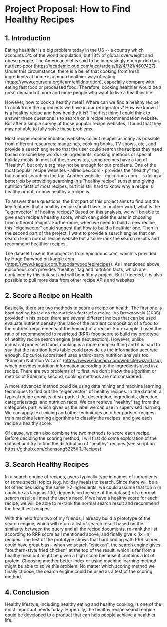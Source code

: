 # Project Proposal: How to Find Healthy Recipes

## 1. Introduction

Eating healthier is a big problem today in the US -- a country which accounts 5% of the world population, but 13% of global overweight and obese people. The American diet is said to be increasingly energy-rich but nutrient-poor (https://academic.oup.com/ajcn/article/82/4/721/4607427). Under this circumstance, there is a belief that cooking from fresh ingredients at home is a much healthier way of eating (https://www.coursera.org/learn/childnutrition), especially compare with eating fast food or processed food. Therefore, cooking healthier would be a great demand of more and more people who want to live a healthier life.

However, how to cook a healthy meal? Where can we find a healthy recipe to cook from the ingredients we have in our refrigerators? How we know it is a healthy recipe and how healthy it is? The first thing I could think to answer these questions is to search on a recipe recommendation website. But after a simple survey of those popular recipe websites, I found that they may not able to fully solve these problems.

Most recipe recommendation websites collect recipes as many as possible from different resources: magazines, cooking books, TV shows, etc., and provide a search engine so that the user could search the recipes they need based on some key words like ingredients, cooking methods or special holiday meals. In most of these websites, some recipes have a tag of "Healthy", but only a tag may not be enough for our problems. One of the most popular recipe websites - allrecipes.com - provides the "healthy" tag but cannot search on the tag. Another website - epicurious.com - is doing a better job by providing searching in a "healthy recipe" subset and giving nutrition facts of most recipes, but it is still hard to know why a recipe is healthy or not, or how healthy a recipe is.

To answer these questions, the first part of this project aims to find out the key features that a healthy recipe should have. In another word, what is the "eigenvector" of healthy recipes? Based on this analysis, we will be able to give each recipe a healthy score, which can guide the user in choosing from different recipes. Furthermore, when we need to build a new recipe, this "eigenvector" could suggest that how to build a healthier one. Then in the second part of the project, I want to provide a search engine that can search like a normal recipe website but also re-rank the search results and recommend healthier recipes.

The dataset I use in the project is from epicurious.com, which is provided by Hugo Darwood on kaggle.com (https://www.kaggle.com/hugodarwood/epirecipes). As I mentioned above, epicurious.com provides "healthy" tag and nutrition facts, which are contained by this dataset and will benefit my project. But if needed, it is also possible to pull more data from other recipe APIs and websites.

## 2. Score a Recipe on Health

Basically, there are two methods to score a recipe on health. The first one is hard coding based on the nutrition facts of a recipe. As Drewnowski (2005) provided in his paper, there are several different indices that can be used evaluate nutrient density (the ratio of the nutrient composition of a food to the nutrient requirements of the human) of a recipe. For example, I used the ratio of recommended to restricted (RRR) food score to build my prototype of healthy recipe search engine (see next section). However, unlike industrial processed food, cooking is a more complex thing and it is hard to say that the nutrition facts table could provide us the information accurate enough. Epicurious.com itself uses a third-party nutrition analysis tool "Edamam Nutrition Wizard" (https://www.edamam.com/website/wizard.jsp), which provides nutrition information according to the ingredients used in a recipe. There are two problems of it: first, we don't know the algorithm or metrics of Edamam; second, cooking methods are not considered.

A more advanced method could be using data mining and machine learning techniques to find out the "eigenvector" of healthy recipes. In the dataset, a typical recipe consists of six parts: title, description, ingredients, direction, categories/tags, and nutrition facts. We can retrieve "healthy" tag from the categories part, which gives us the label we can use in supervised learning. We can apply text mining and other techniques on other parts of recipes, train machine learning algorithms to classify the recipes, and give each recipe a healthy score.

Of cause, we can also combine the two methods to score each recipe. Before deciding the scoring method, I will first do some exploration of the dataset and try to find the distribution of "healthy" recipes (see script on https://github.com/chensong5225/IR_Recipes).

## 3. Search Healthy Recipes

In a search engine of recipes, users typically type in names of ingredients or some special topics (e.g. holiday meals) to search. Since there will be a lot of recipes using the same 1-2 ingredients, we could assume that top n (n could be as large as 100, depends on the size of the dataset) of a normal search result all meet the user's need. If we have a healthy score for each recipe, we will be able to re-rank the normal search result and recommend the healthiest recipes.

With the help from two of my friends, I already build a prototype of the search engine, which will return a list of search result based on the similarity between the query and all the recipe documents, re-rank the list according to RRR score as I mentioned above, and finally give k (k<=n) recipes. The test of the prototype shows that hard coding with RRR scores could have great bias - when we search "chicken", the search engine gives "southern-style fried chicken" at the top of the result, which is far from a healthy meal but might be given a high score because it contains a lot of protein. Choosing another better index or using machine learning method might be able to solve this problem. No matter which scoring method we finally choose, the search engine could be used as a test of the scoring method.

## 4. Conclusion

Healthy lifestyle, including healthy eating and healthy cooking, is one of the most important needs today. Hopefully, the healthy recipe search engine could be developed to a product that can help people achieve a healthier life.
